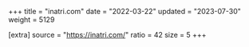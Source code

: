 +++
title = "inatri.com"
date = "2022-03-22"
updated = "2023-07-30"
weight = 5129

[extra]
source = "https://inatri.com/"
ratio = 42
size = 5
+++
